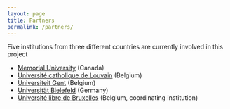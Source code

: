 ```yaml
---
layout: page
title: Partners
permalink: /partners/
---
```


Five institutions from three different countries are currently involved in this project

- [Memorial University](http://www.mun.ca/) (Canada)
- [Université catholique de Louvain](http://www.ucl.ac.be) (Belgium)
- [Universiteit Gent](http://www.ugent.be) (Belgium)
- [Universität Bielefeld](http://www.uni-bielefeld.de/) (Germany)
- [Université libre de Bruxelles](http://www.ulb.ac.be) (Belgium, coordinating institution)
